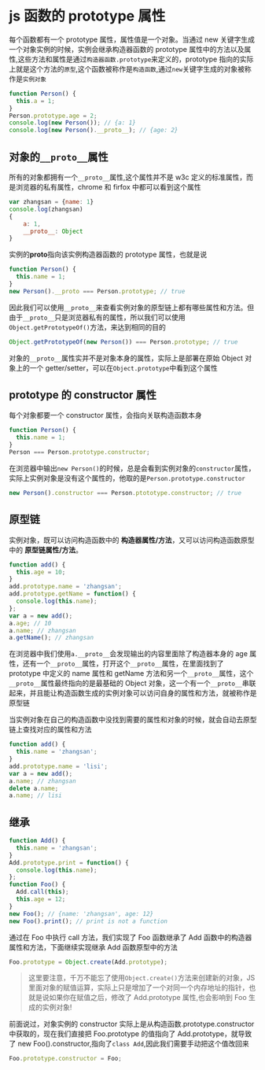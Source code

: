 # js 函数的 prototype 属性

每个函数都有一个 prototype 属性，属性值是一个对象。当通过 new 关键字生成一个对象实例的时候，实例会继承构造器函数的 prototype 属性中的方法以及属性,这些方法和属性是通过`构造器函数.prototype`来定义的，prototype 指向的实际上就是这个方法的`原型`,这个函数被称作是`构造函数`,通过`new`关键字生成的对象被称作是`实例对象`

```js
function Person() {
  this.a = 1;
}
Person.prototype.age = 2;
console.log(new Person()); // {a: 1}
console.log(new Person().__proto__); // {age: 2}
```

## 对象的`__proto__`属性

所有的对象都拥有一个`__proto__`属性,这个属性并不是 w3c 定义的标准属性，而是浏览器的私有属性，chrome 和 firfox 中都可以看到这个属性

```js
var zhangsan = {name: 1}
console.log(zhangsan)
{
	a: 1,
	__proto__: Object
}
```

实例的**proto**指向该实例构造器函数的 prototype 属性，也就是说

```js
function Person() {
  this.name = 1;
}
new Person().__proto === Person.prototype; // true
```

因此我们可以使用`__proto__`来查看实例对象的原型链上都有哪些属性和方法。但由于`__proto__`只是浏览器私有的属性，所以我们可以使用`Object.getPrototypeOf()`方法，来达到相同的目的

```js
Object.getPrototypeOf(new Person()) === Person.prototype; // true
```

对象的`__proto__`属性实并不是对象本身的属性，实际上是部署在原始 Object 对象上的一个 getter/setter，可以在`Object.prototype`中看到这个属性

## prototype 的 constructor 属性

每个对象都要一个 constructor 属性，会指向关联构造函数本身

```js
function Person() {
  this.name = 1;
}
Person === Person.prototype.constructor;
```

在浏览器中输出`new Person()`的时候，总是会看到实例对象的`constructor`属性，实际上实例对象是没有这个属性的，他取的是`Person.prototype.constructor`

```js
new Person().constructor === Person.ptototype.constructor; // true
```

## 原型链

实例对象，既可以访问构造函数中的 **构造器属性/方法**，又可以访问构造函数原型中的 **原型链属性/方法**。

```js
function add() {
  this.age = 10;
}
add.prototype.name = 'zhangsan';
add.prototype.getName = function() {
  console.log(this.name);
};
var a = new add();
a.age; // 10
a.name; // zhangsan
a.getName(); // zhangsan
```

在浏览器中我们使用`a.__proto__`会发现输出的内容里面除了构造器本身的 age 属性，还有一个`__proto__`属性，打开这个`__proto__`属性，在里面找到了 prototype 中定义的 name 属性和 getName 方法和另一个`__proto__`属性，这个`__proto__`属性最终指向的是最基础的 Object 对象，这一个有一个`__proto__`串联起来，并且能让构造函数生成的实例对象可以访问自身的属性和方法，就被称作是原型链

当实例对象在自己的构造函数中没找到需要的属性和对象的时候，就会自动去原型链上查找对应的属性和方法

```js
function add() {
  this.name = 'zhangsan';
}
add.prototype.name = 'lisi';
var a = new add();
a.name; // zhangsan
delete a.name;
a.name; // lisi
```

## 继承

```js
function Add() {
  this.name = 'zhangsan';
}
Add.prototype.print = function() {
  console.log(this.name);
};
function Foo() {
  Add.call(this);
  this.age = 12;
}
new Foo(); // {name: 'zhangsan', age: 12}
new Foo().print(); // print is not a function
```

通过在 Foo 中执行 call 方法，我们实现了 Foo 函数继承了 Add 函数中的构造器属性和方法，下面继续实现继承 Add 函数原型中的方法

```js
Foo.prototype = Object.create(Add.prototype);
```

> 这里要注意，千万不能忘了使用`Object.create()`方法来创建新的对象，JS 里面对象的赋值运算，实际上只是增加了一个对同一个内存地址的指针，也就是说如果你在赋值之后，修改了 Add.prototype 属性,也会影响到 Foo 生成的实例对象!

前面说过，对象实例的 constructor 实际上是从构造函数.prototype.constructor 中获取的，现在我们直接把 Foo.prototype 的值指向了 Add.prototype，就导致了 new Foo().constructor,指向了`class Add`,因此我们需要手动把这个值改回来

```js
Foo.prototype.constructor = Foo;
```
